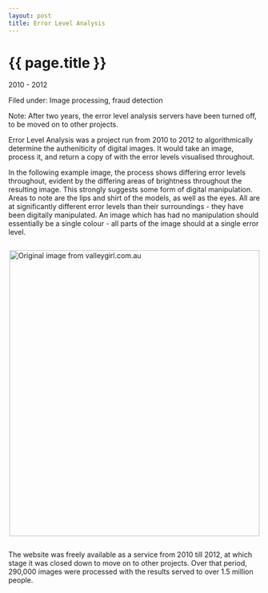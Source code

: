 ```yaml
---
layout: post
title: Error Level Analysis
---
```


{{ page.title }}
================

<p class="meta">2010 - 2012</p>
<p class="meta">Filed under: Image processing, fraud detection</p>

<div class="meta">
Note: After two years, the error level analysis servers have been turned off, to be moved on to other projects.
</div>

Error Level Analysis was a project run from 2010 to 2012 to algorithmically determine the autheniticity of digital images. It would take an image, process it, and return a copy of with the error levels visualised throughout. 

In the following example image, the process shows differing error levels throughout, evident by the differing areas of brightness throughout the resulting image. This strongly suggests some form of digital manipulation. Areas to note are the lips and shirt of the models, as well as the eyes. All are at significantly different error levels than their surroundings - they have been digitally manipulated. An image which has had no manipulation should essentially be a single colour - all parts of the image should at a single error level.

<img style="margin: 2em auto; display:block;" src="https://s3.amazonaws.com/github_image_storage/576ff2a_enhanced.jpg" width="500" height="571" alt="Original image from valleygirl.com.au" />

The website was freely available as a service from 2010 till 2012, at which stage it was closed down to move on to other projects. Over that period, 290,000 images were processed with the results served to over 1.5 million people.


